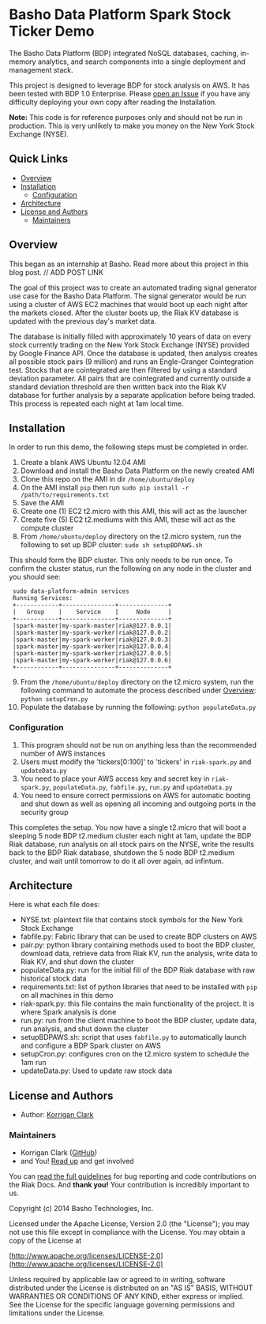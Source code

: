 # Basho Data Platform Spark Stock Ticker Demo

The Basho Data Platform (BDP) integrated NoSQL databases, caching, in-memory analytics, and search components into a single deployment and management stack.

This project is designed to leverage BDP for stock analysis on AWS. It has been tested with BDP 1.0 Enterprise. Please [open an Issue](https://github.com/basho-bin/spark-bdp-stockticker-demo/issues) if you have any difficulty deploying your own copy after reading the Installation.

**Note:** This code is for reference purposes only and should not be run in production. This is very unlikely to make you money on the New York Stock Exchange (NYSE).

## Quick Links

* [Overview](#overview)
* [Installation](#installation)
  * [Configuration](#configuration)
* [Architecture](#architecture)
* [License and Authors](#license-and-authors)
  * [Maintainers](#maintainers)

## Overview
This began as an internship at Basho. Read more about this project in this blog post. // ADD POST LINK

The goal of this project was to create an automated trading signal generator use case for the Basho Data Platform.  The signal generator would be run using a cluster of AWS EC2 machines that would boot up each night after the markets closed.  After the cluster boots up, the Riak KV database is updated with the previous day's market data.  

The database is initially filled with approximately 10 years of data on every stock currently trading on the New York Stock Exchange (NYSE) provided by Google Finance API.  Once the database is updated, then analysis creates all possible stock pairs (9 million) and runs an Engle-Granger Cointegration test. Stocks that are cointegrated are then filtered by using a standard deviation parameter.  All pairs that are cointegrated and currently outside a standard deviation threshold are then written back into the Riak KV database for further analysis by a separate application before being traded.  This process is repeated each night at 1am local time.

## Installation
In order to run this demo, the following steps must be completed in order.

1. Create a blank AWS Ubuntu 12.04 AMI
2. Download and install the Basho Data Platform on the newly created AMI
3. Clone this repo on the AMI in dir `/home/ubuntu/deploy`
4. On the AMI install `pip` then run `sudo pip install -r /path/to/requirements.txt`
5. Save the AMI
6. Create one (1) EC2 t2.micro with this AMI, this will act as the launcher
7. Create five (5) EC2 t2.mediums with this AMI, these will act as the compute cluster
8. From `/home/ubuntu/deploy` directory on the t2.micro system, run the following to set up BDP cluster: `sudo sh setupBDPAWS.sh`

This should form the BDP cluster. This only needs to be run once. To confirm the cluster status, run the following on any node in the cluster and you should see:

     sudo data-platform-admin services
     Running Services:
     +------------+---------------+--------------+
     |   Group    |    Service    |     Node     |
     +------------+---------------+--------------+
     |spark-master|my-spark-master|riak@127.0.0.1|
     |spark-master|my-spark-worker|riak@127.0.0.2|
     |spark-master|my-spark-worker|riak@127.0.0.3|
     |spark-master|my-spark-worker|riak@127.0.0.4|
     |spark-master|my-spark-worker|riak@127.0.0.5|
     |spark-master|my-spark-worker|riak@127.0.0.6|
     +------------+---------------+--------------+


9. From the `/home/ubuntu/deploy` directory on the t2.micro system, run the following command to automate the process described under [Overview](#overview): `python setupCron.py`
10. Populate the database by running the following: `python populateData.py`

### Configuration

1. This program should not be run on anything less than the recommended number of AWS instances
1. Users must modify the 'tickers[0:100]' to 'tickers' in `riak-spark.py` and `updateData.py`
3. You need to place your AWS access key and secret key in `riak-spark.py`, `populateData.py`, `fabfile.py`, `run.py` and `updateData.py`
4. You need to ensure correct permissions on AWS for automatic booting and shut down as well as opening all incoming and outgoing ports in the security group

This completes the setup.  You now have a single t2.micro that will boot a sleeping 5 node BDP t2.medium cluster each night at 1am, update the BDP Riak database, run analysis on all stock pairs on the NYSE, write the results back to the BDP Riak database, shutdown the 5 node BDP t2.medium cluster, and wait until tomorrow to do it all over again, ad infintum.


## Architecture
Here is what each file does:

* NYSE.txt: plaintext file that contains stock symbols for the New York Stock Exchange
* fabfile.py: Fabric library that can be used to create BDP clusters on AWS
* pair.py: python library containing methods used to boot the BDP cluster, download data, retrieve data from Riak KV, run the analysis, write data to Riak KV, and shut down the cluster
* populateData.py: run for the initial fill of the BDP Riak database with raw historical stock data
* requirements.txt: list of python libraries that need to be installed with `pip` on all machines in this demo
* riak-spark.py: this file contains the main functionality of the project.  It is where Spark analysis is done
* run.py: run from the client machine to boot the BDP cluster, update data, run analysis, and shut down the cluster
* setupBDPAWS.sh: script that uses `fabfile.py` to automatically launch and configure a BDP Spark cluster on AWS
* setupCron.py: configures cron on the t2.micro system to schedule the 1am run
* updateData.py: Used to update raw stock data


## License and Authors

* Author: [Korrigan Clark](https://github.com/korry8911)

### Maintainers
* Korrigan Clark ([GitHub](https://github.com/korry8911))
* and You! [Read up](https://github.com/basho-labs/the-riak-community/blob/master/config-mgmt-strategy.md) and get involved

You can [read the full guidelines](http://docs.basho.com/riak/latest/community/bugs/) for bug reporting and code contributions on the Riak Docs. And **thank you!** Your contribution is incredibly important to us.

Copyright (c) 2014 Basho Technologies, Inc.

Licensed under the Apache License, Version 2.0 (the "License");
you may not use this file except in compliance with the License.
You may obtain a copy of the License at

[http://www.apache.org/licenses/LICENSE-2.0](http://www.apache.org/licenses/LICENSE-2.0)

Unless required by applicable law or agreed to in writing, software
distributed under the License is distributed on an "AS IS" BASIS,
WITHOUT WARRANTIES OR CONDITIONS OF ANY KIND, either express or implied.
See the License for the specific language governing permissions and
limitations under the License.
